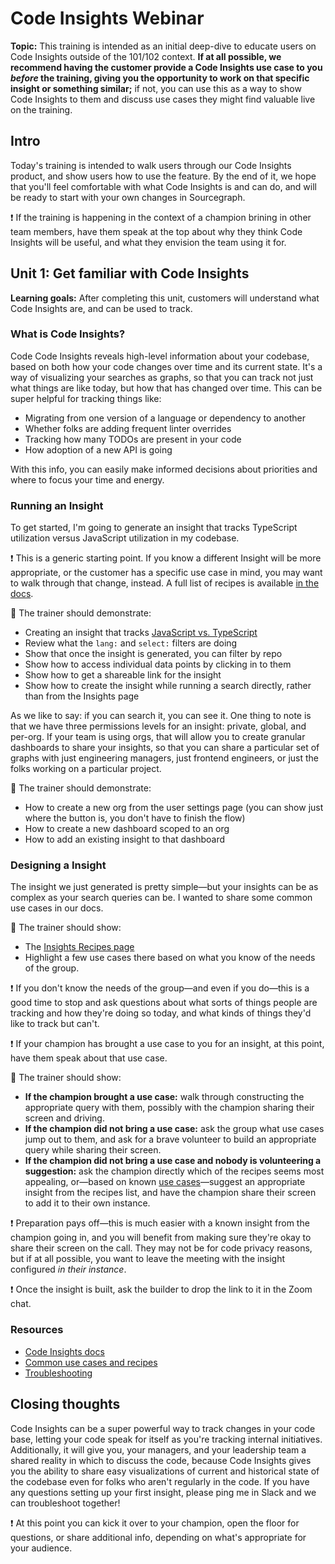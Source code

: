 

# Code Insights Webinar

**Topic:** This training is intended as an initial deep-dive to educate users on Code Insights outside of the 101/102 context. **If at all possible, we recommend having the customer provide a Code Insights use case to you *before* the training, giving you the opportunity to work on that specific insight or something similar;** if not, you can use this as a way to show Code Insights to them and discuss use cases they might find valuable live on the training.

## Intro

Today's training is intended to walk users through our Code Insights product, and show users how to use the feature. By the end of it, we hope that you'll feel comfortable with what Code Insights is and can do, and will be ready to start with your own changes in Sourcegraph.

❗️ If the training is happening in the context of a champion brining in other team members, have them speak at the top about why they think Code Insights will be useful, and what they envision the team using it for.

## Unit 1: Get familiar with Code Insights

**Learning goals:** After completing this unit, customers will understand what Code Insights are, and can be used to track.

### What is Code Insights?

Code Code Insights reveals high-level information about your codebase, based on both how your code changes over time and its current state. It's a way of visualizing your searches as graphs, so that you can track not just what things are like today, but how that has changed over time. This can be super helpful for tracking things like:

* Migrating from one version of a language or dependency to another
* Whether folks are adding frequent linter overrides 
* Tracking how many TODOs are present in your code
* How adoption of a new API is going

With this info, you can easily make informed decisions about priorities and where to focus your time and energy.

### Running an Insight

To get started, I'm going to generate an insight that tracks TypeScript utilization versus JavaScript utilization in my codebase.

❗️ This is a generic starting point. If you know a different Insight will be more appropriate, or the customer has a specific use case in mind, you may want to walk through that change, instead. A full list of recipes is available [in the docs](https://docs.sourcegraph.com/code_insights/references/common_use_cases). 

🔎 The trainer should demonstrate:

* Creating an insight that tracks [JavaScript vs. TypeScript](https://docs.sourcegraph.com/code_insights/references/common_use_cases#language-use-over-time)
* Review what the `lang:` and `select:` filters are doing
* Show that once the insight is generated, you can filter by repo
* Show how to access individual data points by clicking in to them
* Show how to get a shareable link for the insight
* Show how to create the insight while running a search directly, rather than from the Insights page

As we like to say: if you can search it, you can see it. One thing to note is that we have three permissions levels for an insight: private, global, and per-org. If your team is using orgs, that will allow you to create granular dashboards to share your insights, so that you can share a particular set of graphs with just engineering managers, just frontend engineers, or just the folks working on a particular project. 

🔎 The trainer should demonstrate:

* How to create a new org from the user settings page (you can show just where the button is, you don't have to finish the flow)
* How to create a new dashboard scoped to an org 
* How to add an existing insight to that dashboard

### Designing a Insight

The insight we just generated is pretty simple—but your insights can be as complex as your search queries can be. I wanted to share some common use cases in our docs.

🔎 The trainer should show:

* The [Insights Recipes page](https://docs.sourcegraph.com/code_insights/references/common_use_cases)
* Highlight a few use cases there based on what you know of the needs of the group.

❗️ If you don't know the needs of the group—and even if you do—this is a good time to stop and ask questions about what sorts of things people are tracking and how they're doing so today, and what kinds of things they'd like to track but can't.

❗️ If your champion has brought a use case to you for an insight, at this point, have them speak about that use case. 

🔎 The trainer should show:

* **If the champion brought a use case:** walk through constructing the appropriate query with them, possibly with the champion sharing their screen and driving.
* **If the champion did not bring a use case:** ask the group what use cases jump out to them, and ask for a brave volunteer to build an appropriate query while sharing their screen.
* **If the champion did not bring a use case and nobody is volunteering a suggestion:** ask the champion directly which of the recipes seems most appealing, or—based on known [use cases](https://about.sourcegraph.com/use-cases)—suggest an appropriate insight from the recipes list, and have the champion share their screen to add it to their own instance.

❗️ Preparation pays off—this is much easier with a known insight from the champion going in, and you will benefit from making sure they're okay to share their screen on the call. They may not be for code privacy reasons, but if at all possible, you want to leave the meeting with the insight configured *in their instance*.

❗️ Once the insight is built, ask the builder to drop the link to it in the Zoom chat.

### Resources

* [Code Insights docs](https://docs.sourcegraph.com/code_insights)
* [Common use cases and recipes](https://docs.sourcegraph.com/code_insights/references/common_use_cases)
* [Troubleshooting](https://docs.sourcegraph.com/code_insights/how-tos/Troubleshooting)

## Closing thoughts

Code Insights can be a super powerful way to track changes in your code base, letting your code speak for itself as you're tracking internal initiatives. Additionally, it will give you, your managers, and your leadership team a shared reality in which to discuss the code, because Code Insights gives you the ability to share easy visualizations of current and historical state of the codebase even for folks who aren't regularly in the code. If you have any questions setting up your first insight, please ping me in Slack and we can troubleshoot together!

❗️ At this point you can kick it over to your champion, open the floor for questions, or share additional info, depending on what's appropriate for your audience.
